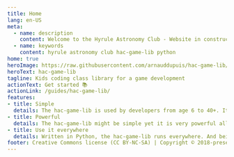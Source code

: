 ```yaml
---
title: Home
lang: en-US
meta:
  - name: description
    content: Welcome to the Hyrule Astronomy Club - Website in construction
  - name: keywords
    content: hyrule astronomy club hac-game-lib python 
home: true
heroImage: https://raw.githubusercontent.com/arnauddupuis/hac-game-lib/master/images/base_game.gif
heroText: hac-game-lib
tagline: Kids coding class library for a game development
actionText: Get started 📚
actionLink: /guides/hac-game-lib/
features:
- title: Simple
  details: The hac-game-lib is used by developers from age 6 to 40+. It is simple to use but provides advanced mechanism for more advanced coders.
- title: Powerful
  details: The hac-game-lib might be simple yet it is very powerful allowing for complexe game mechanisms to be developed.
- title: Use it everywhere
  details: Written in Python, the hac-game-lib runs everywhere. And being a terminal librairie there is no complexe installation process or driver updates to worry about.
footer: Creative Commons license (CC BY-NC-SA) | Copyright © 2018-present Hyrule Astronomy Club & Arnaud Dupuis
---
```

